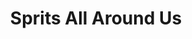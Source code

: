 ---
title: Sprits All Around Us
artist: John Brown's Body
role: Produced, recorded, mixed, mastered
---